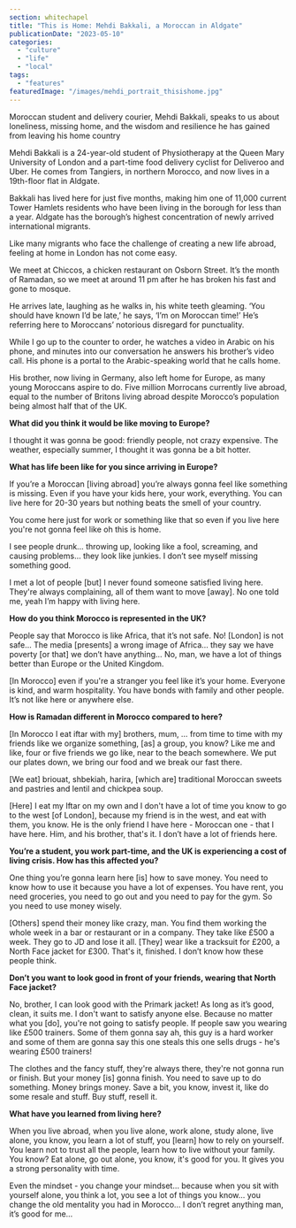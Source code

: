 ```yaml
---
section: whitechapel
title: "This is Home: Mehdi Bakkali, a Moroccan in Aldgate"
publicationDate: "2023-05-10"
categories: 
  - "culture"
  - "life"
  - "local"
tags: 
  - "features"
featuredImage: "/images/mehdi_portrait_thisishome.jpg"
---
```


Moroccan student and delivery courier, Mehdi Bakkali, speaks to us about loneliness, missing home, and the wisdom and resilience he has gained from leaving his home country

Mehdi Bakkali is a 24-year-old student of Physiotherapy at the Queen Mary University of London and a part-time food delivery cyclist for Deliveroo and Uber. He comes from Tangiers, in northern Morocco, and now lives in a 19th-floor flat in Aldgate. 

Bakkali has lived here for just five months, making him one of 11,000 current Tower Hamlets residents who have been living in the borough for less than a year. Aldgate has the borough’s highest concentration of newly arrived international migrants. 

Like many migrants who face the challenge of creating a new life abroad, feeling at home in London has not come easy.

We meet at Chiccos, a chicken restaurant on Osborn Street. It’s the month of Ramadan, so we meet at around 11 pm after he has broken his fast and gone to mosque.

He arrives late, laughing as he walks in, his white teeth gleaming. ‘You should have known I’d be late,’ he says, ‘I’m on Moroccan time!’ He’s referring here to Moroccans’ notorious disregard for punctuality. 

While I go up to the counter to order, he watches a video in Arabic on his phone, and minutes into our conversation he answers his brother’s video call. His phone is a portal to the Arabic-speaking world that he calls home.

His brother, now living in Germany, also left home for Europe, as many young Moroccans aspire to do. Five million Morrocans currently live abroad, equal to the number of Britons living abroad despite Morocco’s population being almost half that of the UK.

**What did you think it would be like moving to Europe?**

I thought it was gonna be good: friendly people, not crazy expensive. The weather, especially summer, I thought it was gonna be a bit hotter.

**What has life been like for you since arriving in Europe?**

If you’re a Moroccan \[living abroad\] you’re always gonna feel like something is missing. Even if you have your kids here, your work, everything. You can live here for 20-30 years but nothing beats the smell of your country.

You come here just for work or something like that so even if you live here you're not gonna feel like oh this is home.

I see people drunk… throwing up, looking like a fool, screaming, and causing problems… they look like junkies. I don’t see myself missing something good.

I met a lot of people \[but\] I never found someone satisfied living here. They're always complaining, all of them want to move \[away\]. No one told me, yeah I’m happy with living here.

**How do you think Morocco is represented in the UK?**

People say that Morocco is like Africa, that it’s not safe. No! \[London\] is not safe… The media \[presents\] a wrong image of Africa… they say we have poverty \[or that\] we don’t have anything… No, man, we have a lot of things better than Europe or the United Kingdom. 

\[In Morocco\] even if you're a stranger you feel like it’s your home. Everyone is kind, and warm hospitality. You have bonds with family and other people. It’s not like here or anywhere else.

**How is Ramadan different in Morocco compared to here?**

\[In Morocco I eat iftar with my\] brothers, mum, … from time to time with my friends like we organize something, \[as\] a group, you know? Like me and like, four or five friends we go like, near to the beach somewhere. We put our plates down, we bring our food and we break our fast there. 

\[We eat\] briouat, shbekiah, harira, \[which are\] traditional Moroccan sweets and pastries and lentil and chickpea soup. 

\[Here\] I eat my Iftar on my own and I don't have a lot of time you know to go to the west \[of London\], because my friend is in the west, and eat with them, you know. He is the only friend I have here - Moroccan one - that I have here. Him, and his brother, that's it. I don’t have a lot of friends here.

**You’re a student, you work part-time, and the UK is experiencing a cost of living crisis. How has this affected you?**

One thing you’re gonna learn here \[is\] how to save money. You need to know how to use it because you have a lot of expenses. You have rent, you need groceries, you need to go out and you need to pay for the gym. So you need to use money wisely.

\[Others\] spend their money like crazy, man. You find them working the whole week in a bar or restaurant or in a company. They take like £500 a week. They go to JD and lose it all. \[They\] wear like a tracksuit for £200, a North Face jacket for £300. That's it, finished. I don’t know how these people think.

**Don’t you want to look good in front of your friends, wearing that North Face jacket?**

No, brother, I can look good with the Primark jacket! As long as it’s good, clean, it suits me. I don't want to satisfy anyone else. Because no matter what you \[do\], you're not going to satisfy people. If people saw you wearing like £500 trainers. Some of them gonna say ah, this guy is a hard worker and some of them are gonna say this one steals this one sells drugs - he's wearing £500 trainers! 

The clothes and the fancy stuff, they're always there, they're not gonna run or finish. But your money \[is\] gonna finish. You need to save up to do something. Money brings money. Save a bit, you know, invest it, like do some resale and stuff. Buy stuff, resell it. 

**What have you learned from living here?**

When you live abroad, when you live alone, work alone, study alone, live alone, you know, you learn a lot of stuff, you \[learn\] how to rely on yourself. You learn not to trust all the people, learn how to live without your family. You know? Eat alone, go out alone, you know, it's good for you. It gives you a strong personality with time. 

Even the mindset - you change your mindset… because when you sit with yourself alone, you think a lot, you see a lot of things you know… you change the old mentality you had in Morocco… I don’t regret anything man, it’s good for me…
